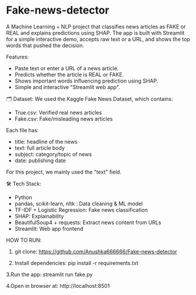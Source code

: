 # Fake-news-detector
A Machine Learning + NLP project that classifies news articles as FAKE or REAL and explains predictions using SHAP. The app is built with Streamlit for a simple interactive demo, accepts raw text or a URL, and shows the top words that pushed the decision.

Features:
- Paste text or enter a URL of a news article.
- Predicts whether the article is REAL or FAKE.
- Shows important words influencing prediction using SHAP.
- Simple and interactive "Streamlit web app".

 🗂️ Dataset:
We used the Kaggle Fake News Dataset, which contains:
- True.csv: Verified real news articles
- Fake.csv: Fake/misleading news articles

Each file has:
- title: headline of the news
- text: full article body
- subject: category/topic of news
- date: publishing date

For this project, we mainly used the "text" field.

🛠️ Tech Stack:
- Python
- pandas, scikit-learn, nltk : Data cleaning & ML model
- TF-IDF + Logistic Regression: Fake news classification
- SHAP: Explainability 
- BeautifulSoup4 + requests: Extract news content from URLs
- Streamlit: Web app frontend

HOW TO RUN:
1. git clone: https://github.com/Anushka666666/Fake-news-detector

2. Install dependencies:
   pip install -r requirements.txt

3.Run the app:
   streamlit run fake.py

4.Open in browser at:
    http://localhost:8501

